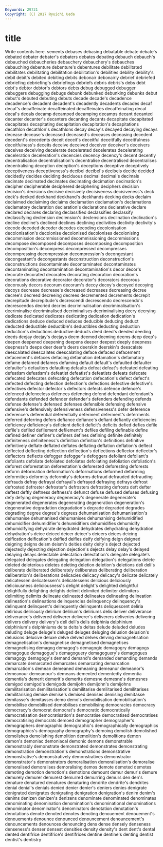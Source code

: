```yaml
---
Keywords: 29731 
Copyright: (C) 2017 Ryuichi Ueda
---
```


# title

Write contents here.
sements debases debasing debatable debate debate's debated debater debater's debaters
debates debating debauch debauch's debauched debaucheries debauchery debauchery's debauches debauching
debenture debenture's debentures debilitate debilitated debilitates debilitating debilitation debilitation's debilities
debility debility's debit debit's debited debiting debits debonair debonairly debrief
debriefed debriefing debriefing's debriefings debriefs debris debris's debs debt debt's
debtor debtor's debtors debts debug debugged debugger debuggers debugging debugs
debunk debunked debunking debunks debut debut's debuted debuting debuts decade
decade's decadence decadence's decadent decadent's decadently decadents decades decaf decaf's
decaffeinate decaffeinated decaffeinates decaffeinating decal decal's decals decamp decamped decamping
decamps decant decanted decanter decanter's decanters decanting decants decapitate decapitated
decapitates decapitating decapitation decapitation's decapitations decathlon decathlon's decathlons decay decay's
decayed decaying decays decease decease's deceased deceased's deceases deceasing decedent
decedent's decedents deceit deceit's deceitful deceitfully deceitfulness deceitfulness's deceits deceive
deceived deceiver deceiver's deceivers deceives deceiving decelerate decelerated decelerates decelerating
deceleration deceleration's decencies decency decency's decent decently decentralisation decentralisation's decentralise
decentralised decentralises decentralising deception deception's deceptions deceptive deceptively deceptiveness deceptiveness's
decibel decibel's decibels decide decided decidedly decides deciding deciduous decimal
decimal's decimals decimate decimated decimates decimating decimation decimation's decipher decipherable
deciphered deciphering deciphers decision decision's decisions decisive decisively decisiveness decisiveness's
deck deck's decked deckhand deckhand's deckhands decking decks declaim declaimed
declaiming declaims declamation declamation's declamations declamatory declaration declaration's declarations declarative
declare declared declares declaring declassified declassifies declassify declassifying declension declension's
declensions declination declination's decline decline's declined declines declining declivities declivity
declivity's decode decoded decoder decodes decoding decolonisation decolonisation's decolonise decolonised
decolonises decolonising decommission decommissioned decommissioning decommissions decompose decomposed decomposes decomposing
decomposition decomposition's decompress decompressed decompresses decompressing decompression decompression's decongestant decongestant's
decongestants deconstruction deconstruction's deconstructions decontaminate decontaminated decontaminates decontaminating decontamination decontamination's
decor decor's decorate decorated decorates decorating decoration decoration's decorations decorative
decorator decorator's decorators decorous decorously decors decorum decorum's decoy decoy's
decoyed decoying decoys decrease decrease's decreased decreases decreasing decree decree's
decreed decreeing decrees decremented decrements decrepit decrepitude decrepitude's decrescendi decrescendo
decrescendo's decrescendos decried decries decriminalisation decriminalisation's decriminalise decriminalised decriminalises decriminalising
decry decrying dedicate dedicated dedicates dedicating dedication dedication's dedications deduce
deduced deduces deducible deducing deduct deducted deductible deductible's deductibles deducting
deduction deduction's deductions deductive deducts deed deed's deeded deeding deeds
deejay deejay's deejays deem deemed deeming deems deep deep's deepen
deepened deepening deepens deeper deepest deeply deepness deepness's deeps deer
deer's deers deerskin deerskin's deescalate deescalated deescalates deescalating deface defaced
defacement defacement's defaces defacing defamation defamation's defamatory defame defamed defames
defaming default default's defaulted defaulter defaulter's defaulters defaulting defaults defeat
defeat's defeated defeating defeatism defeatism's defeatist defeatist's defeatists defeats defecate
defecated defecates defecating defecation defecation's defect defect's defected defecting defection
defection's defections defective defective's defectives defector defector's defectors defects defence
defence's defenced defenceless defences defencing defend defendant defendant's defendants defended
defender defender's defenders defending defends defense defense's defensed defenses defensible
defensing defensive defensive's defensively defensiveness defensiveness's defer deference deference's deferential
deferentially deferment deferment's deferments deferred deferring defers defiance defiance's defiant
defiantly deficiencies deficiency deficiency's deficient deficit deficit's deficits defied defies
defile defile's defiled defilement defilement's defiles defiling definable define defined
definer definer's definers defines defining definite definitely definiteness definiteness's definition
definition's definitions definitive definitively deflate deflated deflates deflating deflation deflation's
deflect deflected deflecting deflection deflection's deflections deflector deflector's deflectors deflects
defogger defogger's defoggers defoliant defoliant's defoliants defoliate defoliated defoliates defoliating
defoliation defoliation's deforest deforestation deforestation's deforested deforesting deforests deform deformation
deformation's deformations deformed deforming deformities deformity deformity's deforms defraud defrauded
defrauding defrauds defray defrayal defrayal's defrayed defraying defrays defrost defrosted
defroster defroster's defrosters defrosting defrosts deft defter deftest deftly deftness
deftness's defunct defuse defused defuses defusing defy defying degeneracy degeneracy's
degenerate degenerate's degenerated degenerates degenerating degeneration degeneration's degenerative degradation degradation's
degrade degraded degrades degrading degree degree's degrees dehumanisation dehumanisation's dehumanise
dehumanised dehumanises dehumanising dehumidified dehumidifier dehumidifier's dehumidifiers dehumidifies dehumidify dehumidifying
dehydrate dehydrated dehydrates dehydrating dehydration dehydration's deice deiced deicer deicer's
deicers deices deicing deification deification's deified deifies deify deifying deign
deigned deigning deigns deism deism's deities deity deity's deject dejected
dejectedly dejecting dejection dejection's dejects delay delay's delayed delaying delays
delectable delectation delectation's delegate delegate's delegated delegates delegating delegation delegation's
delegations delete deleted deleterious deletes deleting deletion deletion's deletions deli
deli's deliberate deliberated deliberately deliberates deliberating deliberation deliberation's deliberations delicacies
delicacy delicacy's delicate delicately delicatessen delicatessen's delicatessens delicious deliciously deliciousness
deliciousness's delight delight's delighted delightful delightfully delighting delights delimit delimited
delimiter delimiters delimiting delimits delineate delineated delineates delineating delineation delineation's
delineations delinquencies delinquency delinquency's delinquent delinquent's delinquently delinquents deliquescent deliria
delirious deliriously delirium delirium's deliriums delis deliver deliverance deliverance's delivered
deliverer deliverer's deliverers deliveries delivering delivers delivery delivery's dell dell's
dells delphinia delphinium delphinium's delphiniums delta delta's deltas delude deluded
deludes deluding deluge deluge's deluged deluges deluging delusion delusion's delusions
delusive deluxe delve delved delves delving demagnetisation demagnetisation's demagnetise demagnetised
demagnetises demagnetising demagog demagog's demagogic demagogry demagogs demagogue demagogue's demagoguery
demagoguery's demagogues demagogy demagogy's demand demand's demanded demanding demands demarcate
demarcated demarcates demarcating demarcation demarcation's demean demeaned demeaning demeanor demeanor's
demeanour demeanour's demeans demented dementedly dementia dementia's demerit demerit's demerits
demesne demesne's demesnes demigod demigod's demigods demijohn demijohn's demijohns demilitarisation
demilitarisation's demilitarise demilitarised demilitarises demilitarising demise demise's demised demises demising
demitasse demitasse's demitasses demo demo's demobilisation demobilisation's demobilise demobilised demobilises
demobilising democracies democracy democracy's democrat democrat's democratic democratically democratisation democratisation's
democratise democratised democratises democratising democrats demoed demographer demographer's demographers demographic
demographic's demographically demographics demographics's demography demography's demoing demolish demolished demolishes
demolishing demolition demolition's demolitions demon demon's demoniac demoniacal demonic demons
demonstrable demonstrably demonstrate demonstrated demonstrates demonstrating demonstration demonstration's demonstrations demonstrative
demonstrative's demonstratively demonstratives demonstrator demonstrator's demonstrators demoralisation demoralisation's demoralise demoralised
demoralises demoralising demos demote demoted demotes demoting demotion demotion's demotions
demount demur demur's demure demurely demurer demurest demurred demurring demurs
den den's denature denatured denatures denaturing dendrite dendrite's dendrites denial
denial's denials denied denier denier's deniers denies denigrate denigrated denigrates
denigrating denigration denigration's denim denim's denims denizen denizen's denizens denominate
denominated denominates denominating denomination denomination's denominational denominations denominator denominator's denominators
denotation denotation's denotations denote denoted denotes denoting denouement denouement's denouements
denounce denounced denouncement denouncement's denouncements denounces denouncing dens dense densely
denseness denseness's denser densest densities density density's dent dent's dental
dented dentifrice dentifrice's dentifrices dentine dentine's denting dentist dentist's dentistry
